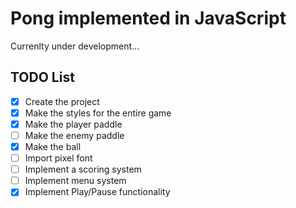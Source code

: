 # Pong implemented in JavaScript

Currenlty under development...

## TODO List

* [x] Create the project
* [x] Make the styles for the entire game
* [x] Make the player paddle
* [ ] Make the enemy paddle
* [x] Make the ball
* [ ] Import pixel font
* [ ] Implement a scoring system
* [ ] Implement menu system
* [x] Implement Play/Pause functionality
